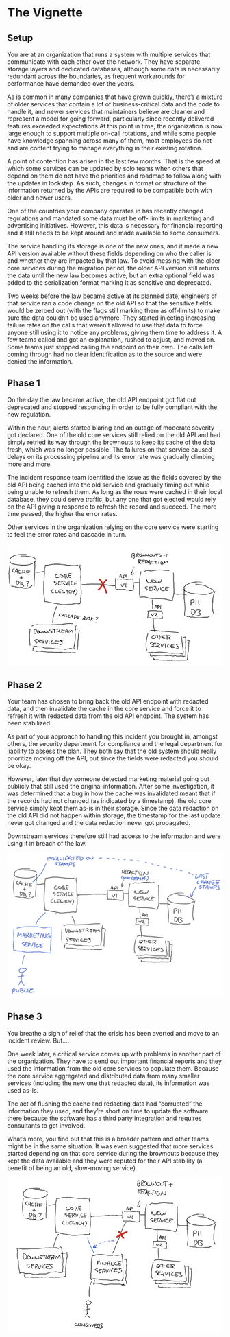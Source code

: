 # The Vignette

## Setup

You are at an organization that runs a system with multiple services that communicate with each other over the network. They have separate storage layers and dedicated databases, although some data is necessarily redundant across the boundaries, as frequent workarounds for performance have demanded over the years.

As is common in many companies that have grown quickly, there’s a mixture of older services that contain a lot of business-critical data and the code to handle it, and newer services that maintainers believe are cleaner and represent a model for going forward, particularly since recently delivered features exceeded expectations.At this point in time, the organization is now large enough to support multiple on-call rotations, and while some people have knowledge spanning across many of them, most employees do not and are content trying to manage everything in their existing rotation.

A point of contention has arisen in the last few months. That is the speed at which some services can be updated by solo teams when others that depend on them do not have the priorities and roadmap to follow along with the updates in lockstep. As such, changes in format or structure of the information returned by the APIs are required to be compatible both with older and newer users.

One of the countries your company operates in has recently changed regulations and mandated some data must be off- limits in marketing and advertising initiatives. However, this data is necessary for financial reporting and it still needs to be kept around and made available to some consumers.

The service handling its storage is one of the new ones, and it made a new API version available without these fields depending on who the caller is and whether they are impacted by that law. To avoid messing with the older core services during the migration period, the older API version still returns the data until the new law becomes active, but an extra optional field was added to the serialization format marking it as sensitive and deprecated.

Two weeks before the law became active at its planned date, engineers of that service ran a code change on the old API so that the sensitive fields would be zeroed out (with the flags still marking them as off-limits) to make sure the data couldn’t be used anymore. They started injecting increasing failure rates on the calls that weren’t allowed to use that data to force anyone still using it to notice any problems, giving them time to address it. A few teams called and got an explanation, rushed to adjust, and moved on. Some teams just stopped calling the endpoint on their own. The calls left coming through had no clear identification as to the source and were denied the information.

## Phase 1

On the day the law became active, the old API endpoint got flat out deprecated and stopped responding in order to be fully compliant with the new regulation.

Within the hour, alerts started blaring and an outage of moderate severity got declared. One of the old core services still relied on the old API and had simply retried its way through the brownouts to keep its cache of the data fresh, which was no longer possible. The failures on that service caused delays on its processing pipeline and its error rate was gradually climbing more and more.

The incident response team identified the issue as the fields covered by the old API being cached into the old service and gradually timing out while being unable to refresh them. As long as the rows were cached in their local database, they could serve traffic, but any one that got ejected would rely on the API giving a response to refresh the record and succeed. The more time passed, the higher the error rates.

Other services in the organization relying on the core service were starting to feel the error rates and cascade in turn.

![](./img/phase1.png)

## Phase 2

Your team has chosen to bring back the old API endpoint with redacted data, and then invalidate the cache in the core service and force it to refresh it with redacted data from the old API endpoint. The system has been stabilized.

As part of your approach to handling this incident you brought in, amongst others, the security department for compliance and the legal department for liability to assess the plan. They both say that the old system should really prioritize moving off the API, but since the fields were redacted you should be okay.

However, later that day someone detected marketing material going out publicly that still used the original information. After some investigation, it was determined that a bug in how the cache was invalidated meant that if the records had not changed (as indicated by a timestamp), the old core service simply kept them as-is in their storage. Since the data redaction on the old API did not happen within storage, the timestamp for the last update never got changed and the data redaction never got propagated.

Downstream services therefore still had access to the information and were using it in breach of the law.

![](./img/phase2.png)

## Phase 3

You breathe a sigh of relief that the crisis has been averted and move to an incident review. But....

One week later, a critical service comes up with problems in another part of the organization. They have to send out important financial reports and they used the information from the old core services to populate them.
Because the core service aggregated and distributed data from many smaller services (including the new one that redacted data), its information was used as-is.

The act of flushing the cache and redacting data had “corrupted” the information they used, and they’re short on time to update the software there because the software has a third party integration and requires consultants to get involved.

What’s more, you find out that this is a broader pattern and other teams might be in the same situation.
It was even suggested that more services started depending on that core service during the brownouts because they kept the data available and they were reputed for their API stability (a benefit of being an old, slow-moving service).

![](./img/phase3.png)

